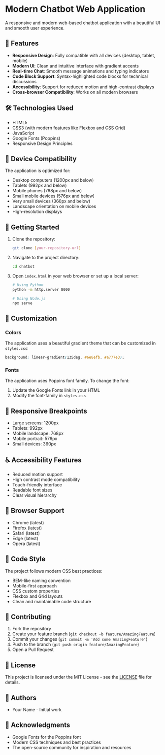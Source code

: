 # Modern Chatbot Web Application

A responsive and modern web-based chatbot application with a beautiful UI and smooth user experience.

## 🌟 Features

- **Responsive Design**: Fully compatible with all devices (desktop, tablet, mobile)
- **Modern UI**: Clean and intuitive interface with gradient accents
- **Real-time Chat**: Smooth message animations and typing indicators
- **Code Block Support**: Syntax-highlighted code blocks for technical discussions
- **Accessibility**: Support for reduced motion and high-contrast displays
- **Cross-browser Compatibility**: Works on all modern browsers

## 🛠️ Technologies Used

- HTML5
- CSS3 (with modern features like Flexbox and CSS Grid)
- JavaScript
- Google Fonts (Poppins)
- Responsive Design Principles

## 📱 Device Compatibility

The application is optimized for:
- Desktop computers (1200px and below)
- Tablets (992px and below)
- Mobile phones (768px and below)
- Small mobile devices (576px and below)
- Very small devices (360px and below)
- Landscape orientation on mobile devices
- High-resolution displays

## 🚀 Getting Started

1. Clone the repository:
   ```bash
   git clone [your-repository-url]
   ```

2. Navigate to the project directory:
   ```bash
   cd chatbot
   ```

3. Open `index.html` in your web browser or set up a local server:
   ```bash
   # Using Python
   python -m http.server 8000
   
   # Using Node.js
   npx serve
   ```

## 🎨 Customization

### Colors
The application uses a beautiful gradient theme that can be customized in `styles.css`:
```css
background: linear-gradient(135deg, #6e8efb, #a777e3);
```

### Fonts
The application uses Poppins font family. To change the font:
1. Update the Google Fonts link in your HTML
2. Modify the font-family in `styles.css`

## 📱 Responsive Breakpoints

- Large screens: 1200px
- Tablets: 992px
- Mobile landscape: 768px
- Mobile portrait: 576px
- Small devices: 360px

## ♿ Accessibility Features

- Reduced motion support
- High contrast mode compatibility
- Touch-friendly interface
- Readable font sizes
- Clear visual hierarchy

## 🎯 Browser Support

- Chrome (latest)
- Firefox (latest)
- Safari (latest)
- Edge (latest)
- Opera (latest)

## 📝 Code Style

The project follows modern CSS best practices:
- BEM-like naming convention
- Mobile-first approach
- CSS custom properties
- Flexbox and Grid layouts
- Clean and maintainable code structure

## 🤝 Contributing

1. Fork the repository
2. Create your feature branch (`git checkout -b feature/AmazingFeature`)
3. Commit your changes (`git commit -m 'Add some AmazingFeature'`)
4. Push to the branch (`git push origin feature/AmazingFeature`)
5. Open a Pull Request

## 📄 License

This project is licensed under the MIT License - see the [LICENSE](LICENSE) file for details.

## 👥 Authors

- Your Name - Initial work

## 🙏 Acknowledgments

- Google Fonts for the Poppins font
- Modern CSS techniques and best practices
- The open-source community for inspiration and resources 